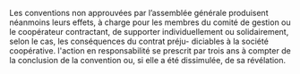 Les conventions non approuvées par l’assemblée générale produisent néanmoins leurs effets, à charge pour les membres du comité de gestion ou le coopérateur contractant, de supporter individuellement ou solidairement, selon le cas, les conséquences du contrat préju- diciables à la société coopérative.
l'action en responsabilité se prescrit par trois ans à compter de la conclusion de la convention ou, si elle a été dissimulée, de sa révélation.